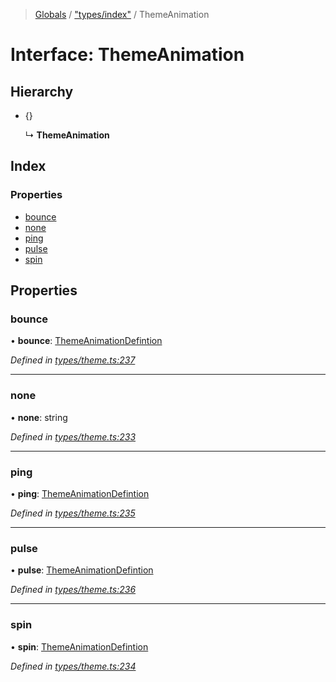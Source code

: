 > [Globals](../README.md) / ["types/index"](../modules/_types_index_.md) / ThemeAnimation

# Interface: ThemeAnimation

## Hierarchy

* {}

  ↳ **ThemeAnimation**

## Index

### Properties

* [bounce](_types_index_.themeanimation.md#bounce)
* [none](_types_index_.themeanimation.md#none)
* [ping](_types_index_.themeanimation.md#ping)
* [pulse](_types_index_.themeanimation.md#pulse)
* [spin](_types_index_.themeanimation.md#spin)

## Properties

### bounce

•  **bounce**: [ThemeAnimationDefintion](../modules/_types_index_.md#themeanimationdefintion)

*Defined in [types/theme.ts:237](https://github.com/kenoxa/beamwind/blob/main/packages/beamwind/src/types/theme.ts#L237)*

___

### none

•  **none**: string

*Defined in [types/theme.ts:233](https://github.com/kenoxa/beamwind/blob/main/packages/beamwind/src/types/theme.ts#L233)*

___

### ping

•  **ping**: [ThemeAnimationDefintion](../modules/_types_index_.md#themeanimationdefintion)

*Defined in [types/theme.ts:235](https://github.com/kenoxa/beamwind/blob/main/packages/beamwind/src/types/theme.ts#L235)*

___

### pulse

•  **pulse**: [ThemeAnimationDefintion](../modules/_types_index_.md#themeanimationdefintion)

*Defined in [types/theme.ts:236](https://github.com/kenoxa/beamwind/blob/main/packages/beamwind/src/types/theme.ts#L236)*

___

### spin

•  **spin**: [ThemeAnimationDefintion](../modules/_types_index_.md#themeanimationdefintion)

*Defined in [types/theme.ts:234](https://github.com/kenoxa/beamwind/blob/main/packages/beamwind/src/types/theme.ts#L234)*
